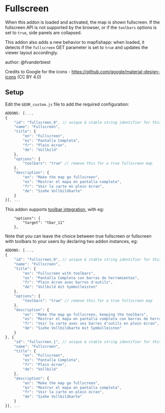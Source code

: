 # Fullscreen

When this addon is loaded and activated, the map is shown fullscreen. 
If the fullscreen API is not supported by the browser, or if the ```toolbars``` options is set to ```true```, side panels are collapsed.

This addon also adds a new behavior to mapfishapp: when loaded, it detects if the ```fullscreen``` GET parameter is set to ```true``` and updates the viewer layout accordingly.

author: @fvanderbiest

Credits to Google for the icons - https://github.com/google/material-design-icons (CC BY 4.0)

## Setup

Edit the `GEOR_custom.js` file to add the required configuration:

```js
ADDONS: [...,
{
    "id": "fullscreen_0", // unique & stable string identifier for this addon instance
    "name": "Fullscreen",
    "title": {
        "en": "Fullscreen",
        "es": "Pantalla Completa",
        "fr": "Plein écran",
        "de": "Vollbild"
    },
    "options": {
        "toolbars": "true" // remove this for a true fullscreen map
    },
    "description": {
        "en": "Make the map go fullscreen",
        "es": "Mostrar el mapa en pantalla completa",
        "fr": "Voir la carte en plein écran",
        "de": "Siehe Vollbildkarte"
    }
}], ...
```

This addon supports [toolbar integration](../README.md#addon-placement), with eg:
```
    "options": {
        "target": "tbar_11"
    },
```

Note that you can leave the choice between true fullscreen or fullscreen with toolbars to your users by declaring two addon instances, eg:
```js
ADDONS: [...,
{
    "id": "fullscreen_0", // unique & stable string identifier for this addon instance
    "name": "Fullscreen",
    "title": {
        "en": "Fullscreen with toolbars",
        "es": "Pantalla Completa con barras de herramientas",
        "fr": "Plein écran avec barres d'outils",
        "de": "Vollbild mit Symbolleisten"
    },
    "options": {
        "toolbars": "true" // remove this for a true fullscreen map
    },
    "description": {
        "en": "Make the map go fullscreen, keeping the toolbars",
        "es": "Mostrar el mapa en pantalla completa con barras de herramientas",
        "fr": "Voir la carte avec ses barres d'outils en plein écran",
        "de": "Siehe Vollbildkarte mit Symbolleisten"
    }
}, {
    "id": "fullscreen_1", // unique & stable string identifier for this addon instance
    "name": "Fullscreen",
    "title": {
        "en": "Fullscreen",
        "es": "Pantalla Completa",
        "fr": "Plein écran",
        "de": "Vollbild"
    },
    "description": {
        "en": "Make the map go fullscreen",
        "es": "Mostrar el mapa en pantalla completa",
        "fr": "Voir la carte en plein écran",
        "de": "Siehe Vollbildkarte"
    }
}], ...
```